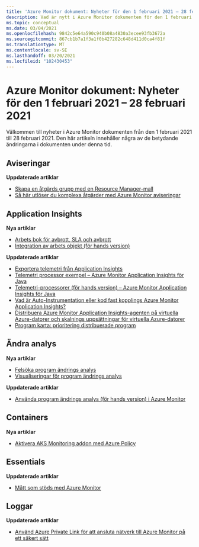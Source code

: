 ```yaml
---
title: 'Azure Monitor dokument: Nyheter för den 1 februari 2021 – 28 februari 2021'
description: Vad är nytt i Azure Monitor dokumenten för den 1 februari 2021 – 28 februari 2021.
ms.topic: conceptual
ms.date: 03/04/2021
ms.openlocfilehash: 9842c5e64a590c940b08a4830a3ecee93fb3672a
ms.sourcegitcommit: 867cb1b7a1f3a1f0b427282c648d411d0ca4f81f
ms.translationtype: MT
ms.contentlocale: sv-SE
ms.lasthandoff: 03/20/2021
ms.locfileid: "102430453"
---
```

# <a name="azure-monitor-docs-whats-new-for-february-1-2021---february-28-2021"></a>Azure Monitor dokument: Nyheter för den 1 februari 2021 – 28 februari 2021

Välkommen till nyheter i Azure Monitor dokumenten från den 1 februari 2021 till 28 februari 2021. Den här artikeln innehåller några av de betydande ändringarna i dokumenten under denna tid.

## <a name="alerts"></a>Aviseringar

**Uppdaterade artiklar**

- [Skapa en åtgärds grupp med en Resource Manager-mall](./alerts/action-groups-create-resource-manager-template.md)
- [Så här utlöser du komplexa åtgärder med Azure Monitor aviseringar](./alerts/action-groups-logic-app.md)

## <a name="application-insights"></a>Application Insights

**Nya artiklar**

- [Arbets bok för avbrott, SLA och avbrott](./app/sla-report.md)
- [Integration av arbets objekt (för hands version)](./app/work-item-integration.md)

**Uppdaterade artiklar**

- [Exportera telemetri från Application Insights](./app/export-telemetry.md)
- [Telemetri processor exempel – Azure Monitor Application Insights för Java](./app/java-standalone-telemetry-processors-examples.md)
- [Telemetri-processorer (för hands version) – Azure Monitor Application Insights för Java](./app/java-standalone-telemetry-processors.md)
- [Vad är Auto-Instrumentation eller kod fast kopplings Azure Monitor Application Insights?](./app/codeless-overview.md)
- [Distribuera Azure Monitor Application Insights-agenten på virtuella Azure-datorer och skalnings uppsättningar för virtuella Azure-datorer](./app/azure-vm-vmss-apps.md)
- [Program karta: prioritering distribuerade program](./app/app-map.md)

## <a name="change-analysis"></a>Ändra analys

**Nya artiklar**

- [Felsöka program ändrings analys](./app/change-analysis-troubleshoot.md)
- [Visualiseringar för program ändrings analys](./app/change-analysis-visualizations.md)

**Uppdaterade artiklar**

- [Använda program ändrings analys (för hands version) i Azure Monitor](./app/change-analysis.md)

## <a name="containers"></a>Containers

**Nya artiklar**

- [Aktivera AKS Monitoring addon med Azure Policy](./containers/container-insights-enable-aks-policy.md)

## <a name="essentials"></a>Essentials

**Uppdaterade artiklar**

- [Mått som stöds med Azure Monitor](./essentials/metrics-supported.md)


## <a name="logs"></a>Loggar

**Uppdaterade artiklar**

- [Använd Azure Private Link för att ansluta nätverk till Azure Monitor på ett säkert sätt](./logs/private-link-security.md)


